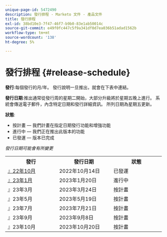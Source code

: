 ```yaml
---
unique-page-id: 5472490
description: 發行排程 - Marketo 文件 - 產品文件
title: 發行排程
exl-id: 38bd10e3-7f47-46f7-b9b0-83e1ab50014c
source-git-commit: e49f0fc447c5f9a341df0d7ea036b51adad1562b
workflow-type: tm+mt
source-wordcount: '138'
ht-degree: 5%

---
```


# 發行排程 {#release-schedule}

**發行**:每個發行的月/年。 發行說明一旦推出，就會在下表中連結。

**發行日期**:推出通常從發行周的星期二開始，大部分升級將於星期五晚上進行。 系統會傳送電子郵件，內含特定日期和發行詳細資訊。 所列日期為星期五更新。

**狀態**:

* 按計畫 — 我們計畫在指定日期發行功能和增強功能
* 進行中 — 我們正在推出此版本的功能
* 已發運 — 版本已完成

_發行日期可能會有所變更_

<table> 
 <colgroup> 
  <col> 
  <col> 
  <col> 
 </colgroup>
 <tbody> 
  <tr> 
   <th width="250px">發行</th>
   <th width="250px">發行日期</th>
   <th width="250px">狀態</th>
  </tr>
  <tr> 
   <td><a href="/help/marketo/release-notes/previous-releases/2022/release-notes-oct-22.md">』22年10月</a></td>
   <td>2022年10月14日</td>
   <td>已發運</td>
  </tr>
  <tr> 
   <td><a href="/help/marketo/release-notes/current.md">』23年1月</a></td>
   <td>2023年1月20日</td>
   <td>進行中</td>
  </tr>
  <tr> 
   <td>』23年3月</td>
   <td>2023年3月24日</td>
   <td>按計畫</td>
  </tr>
  <tr> 
   <td>』23年5月</td>
   <td>2023年5月19日</td>
   <td>按計畫</td>
  </tr>
  <tr> 
   <td>』23年7月</td>
   <td>2023年7月21日</td>
   <td>按計畫</td>
  </tr>
  <tr>
   <td>』23年9月</td>
   <td>2023年9月8日</td>
   <td>按計畫</td>
  </tr>
  <tr>
   <td>』23年10月</td>
   <td>2023年10月20日</td>
   <td>按計畫</td>
  </tr>
 </tbody>
</table>
